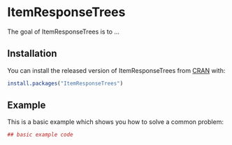 # ItemResponseTrees

The goal of ItemResponseTrees is to ...

## Installation

You can install the released version of ItemResponseTrees from [CRAN](https://CRAN.R-project.org) with:

``` r
install.packages("ItemResponseTrees")
```

## Example

This is a basic example which shows you how to solve a common problem:

``` r
## basic example code
```

